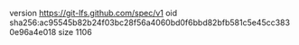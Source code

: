 version https://git-lfs.github.com/spec/v1
oid sha256:ac95545b82b24f03bc28f56a4060bd0f6bbd82bfb581c5e45cc3830e96a4e018
size 1106
